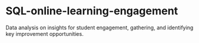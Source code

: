 # SQL-online-learning-engagement
Data analysis on insights for student engagement, gathering, and identifying key improvement opportunities.
